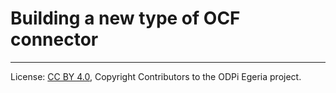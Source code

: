 <!-- SPDX-License-Identifier: CC-BY-4.0 -->
<!-- Copyright Contributors to the ODPi Egeria project. -->

# Building a new type of OCF connector


----
License: [CC BY 4.0](https://creativecommons.org/licenses/by/4.0/),
Copyright Contributors to the ODPi Egeria project.
